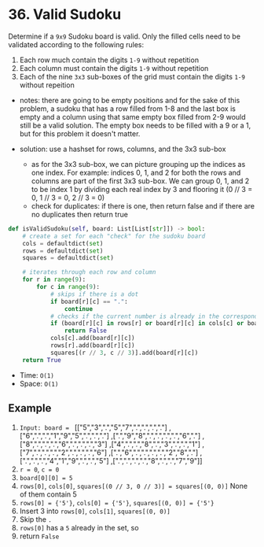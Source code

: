# 36. Valid Sudoku

Determine if a `9x9` Sudoku board is valid. Only the filled cells need to be validated according to the following rules:

1. Each row much contain the digits `1-9` without repetition
2. Each column must contain the digits `1-9` without repetition
3. Each of the nine `3x3` sub-boxes of the grid must contain the digits `1-9` without repeition

- notes: there are going to be empty positions and for the sake of this problem, a sudoku that has a row filled from 1-8 and the last box is empty and a column using that same empty box filled from 2-9 would still be a valid solution. The empty box needs to be filled with a 9 or a 1, but for this problem it doesn't matter.

- solution: use a hashset for rows, columns, and the 3x3 sub-box
  - as for the 3x3 sub-box, we can picture grouping up the indices as one index. For example: indices 0, 1, and 2 for both the rows and columns are part of the first 3x3 sub-box. We can group 0, 1, and 2 to be index 1 by dividing each real index by 3 and flooring it (0 // 3 = 0, 1 // 3 = 0, 2 // 3 = 0)
  - check for duplicates: if there is one, then return false and if there are no duplicates then return true

```python
def isValidSudoku(self, board: List[List[str]]) -> bool:
    # create a set for each "check" for the sudoku board
    cols = defaultdict(set)
    rows = defaultdict(set)
    squares = defaultdict(set)

    # iterates through each row and column
    for r in range(9):
        for c in range(9):
            # skips if there is a dot
            if board[r][c] == ".":
                continue
            # checks if the current number is already in the corresponding row set, column set, or square set
            if (board[r][c] in rows[r] or board[r][c] in cols[c] or board[r][c] in squares[(r // 3, c // 3)]):
                return False
            cols[c].add(board[r][c])
            rows[r].add(board[r][c])
            squares[(r // 3, c // 3)].add(board[r][c])
    return True
```

- Time: `O(1)`
- Space: `O(1)`

## Example

1. `Input: board = `
   [["5","3",".","5","7",".",".",".","."]
,["6",".",".","1","9","5",".",".","."]
,[".","9","8",".",".",".",".","6","."]
,["8",".",".",".","6",".",".",".","3"]
,["4",".",".","8",".","3",".",".","1"]
,["7",".",".",".","2",".",".",".","6"]
,[".","6",".",".",".",".","2","8","."]
,[".",".",".","4","1","9",".",".","5"]
,[".",".",".",".","8",".",".","7","9"]]
2. `r = 0`, `c = 0`
3. `board[0][0] = 5`
4. `rows[0]`, `cols[0]`, `squares[(0 // 3, 0 // 3)] = squares[(0, 0)]` None of them contain 5
5. `rows[0] = {'5'}`, `cols[0] = {'5'}`, `squares[(0, 0)] = {'5'}`
6. Insert 3 into `rows[0]`, `cols[1]`, `squares[(0, 0)]`
7. Skip the `.`
8. `rows[0]` has a `5` already in the set, so
9. return `False`
